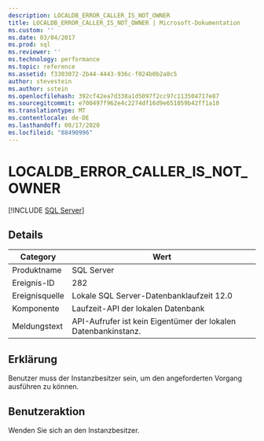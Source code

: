 ```yaml
---
description: LOCALDB_ERROR_CALLER_IS_NOT_OWNER
title: LOCALDB_ERROR_CALLER_IS_NOT_OWNER | Microsoft-Dokumentation
ms.custom: ''
ms.date: 03/04/2017
ms.prod: sql
ms.reviewer: ''
ms.technology: performance
ms.topic: reference
ms.assetid: f3303072-2b44-4443-936c-f024b0b2a8c5
author: stevestein
ms.author: sstein
ms.openlocfilehash: 392cf42ea7d338a1d5097f2cc97c113504717e87
ms.sourcegitcommit: e700497f962e4c2274df16d9e651059b42ff1a10
ms.translationtype: MT
ms.contentlocale: de-DE
ms.lasthandoff: 08/17/2020
ms.locfileid: "88490996"
---
```

# <a name="localdb_error_caller_is_not_owner"></a>LOCALDB_ERROR_CALLER_IS_NOT_OWNER
 [!INCLUDE [SQL Server](../../includes/applies-to-version/sqlserver.md)]
    
## <a name="details"></a>Details  
  
|Category|Wert|  
|-|-|  
|Produktname|SQL Server|  
|Ereignis-ID|282|  
|Ereignisquelle|Lokale SQL Server-Datenbanklaufzeit 12.0|  
|Komponente|Laufzeit-API der lokalen Datenbank|  
|Meldungstext|API-Aufrufer ist kein Eigentümer der lokalen Datenbankinstanz.|  
  
## <a name="explanation"></a>Erklärung  
 Benutzer muss der Instanzbesitzer sein, um den angeforderten Vorgang ausführen zu können.  
  
## <a name="user-action"></a>Benutzeraktion  
 Wenden Sie sich an den Instanzbesitzer.  
  
  
